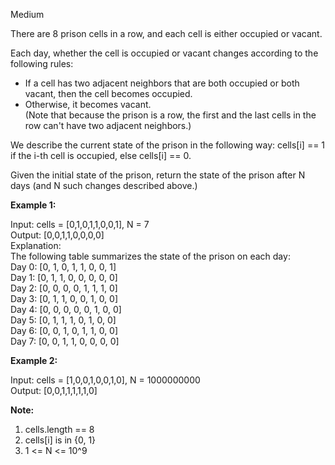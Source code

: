 Medium

There are 8 prison cells in a row, and each cell is either occupied or vacant.

Each day, whether the cell is occupied or vacant changes according to the following rules:

- If a cell has two adjacent neighbors that are both occupied or both vacant, then the cell becomes occupied.  
- Otherwise, it becomes vacant.  
(Note that because the prison is a row, the first and the last cells in the row can't have two adjacent neighbors.)

We describe the current state of the prison in the following way: cells[i] == 1 if the i-th cell is occupied, else cells[i] == 0.

Given the initial state of the prison, return the state of the prison after N days (and N such changes described above.)

 

**Example 1:**

Input: cells = [0,1,0,1,1,0,0,1], N = 7  
Output: [0,0,1,1,0,0,0,0]  
Explanation:   
The following table summarizes the state of the prison on each day:  
Day 0: [0, 1, 0, 1, 1, 0, 0, 1]  
Day 1: [0, 1, 1, 0, 0, 0, 0, 0]  
Day 2: [0, 0, 0, 0, 1, 1, 1, 0]  
Day 3: [0, 1, 1, 0, 0, 1, 0, 0]  
Day 4: [0, 0, 0, 0, 0, 1, 0, 0]  
Day 5: [0, 1, 1, 1, 0, 1, 0, 0]  
Day 6: [0, 0, 1, 0, 1, 1, 0, 0]  
Day 7: [0, 0, 1, 1, 0, 0, 0, 0]  

**Example 2:**

Input: cells = [1,0,0,1,0,0,1,0], N = 1000000000  
Output: [0,0,1,1,1,1,1,0]  
 

**Note:**

1. cells.length == 8
2. cells[i] is in {0, 1}
3. 1 <= N <= 10^9
